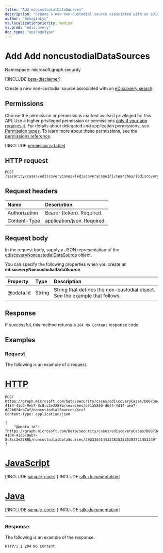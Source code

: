 ```yaml
---
title: "Add noncustodialDataSources"
description: "Create a new non-custodial source associated with an eDiscovery search."
author: "SeunginLyu"
ms.localizationpriority: medium
ms.prod: "ediscovery"
doc_type: "apiPageType"
---
```



# Add Add noncustodialDataSources
Namespace: microsoft.graph.security

[!INCLUDE [beta-disclaimer](../../includes/beta-disclaimer.md)]

Create a new non-custodial source associated with an [eDiscovery search](../resources/security-ediscoverysearch.md).

## Permissions
Choose the permission or permissions marked as least privileged for this API. Use a higher privileged permission or permissions [only if your app requires it](/graph/permissions-overview#best-practices-for-using-microsoft-graph-permissions). For details about delegated and application permissions, see [Permission types](/graph/permissions-overview#permission-types). To learn more about these permissions, see the [permissions reference](/graph/permissions-reference).

<!-- { "blockType": "permissions", "name": "security_ediscoverysearch_post_noncustodialsources" } -->
[!INCLUDE [permissions-table](../includes/permissions/security-ediscoverysearch-post-noncustodialsources-permissions.md)]

## HTTP request

<!-- {
  "blockType": "ignored"
}
-->
``` http
POST /security/cases/ediscoveryCases/{ediscoveryCaseId}/searches/{ediscoverySearchId}/noncustodialSources/$ref
```

## Request headers
|Name|Description|
|:---|:---|
|Authorization|Bearer {token}. Required.|
|Content-Type|application/json. Required.|

## Request body
In the request body, supply a JSON representation of the [ediscoveryNoncustodialDataSource](../resources/security-ediscoverynoncustodialdatasource.md) object.

You can specify the following properties when you create an **ediscoveryNoncustodialDataSource**.

|Property|Type|Description|
|:---|:---|:---|
|@odata.id|String|String that defines the non-custodial object. See the example that follows.|


## Response

If successful, this method returns a `204 No Content` response code.

## Examples

### Request
The following is an example of a request.

# [HTTP](#tab/http)
<!-- {
  "blockType": "request",
  "name": "create_ediscoverynoncustodialdatasource_No_content"
}
-->
``` http
POST https://graph.microsoft.com/beta/security/cases/ediscoveryCases/b0073e4e-4184-41c6-9eb7-8c8cc3e2288b/searches/c61a5860-d634-4d14-aea7-d82b6f4eb7af/noncustodialSources/$ref
Content-Type: application/json

{
    "@odata.id": "https://graph.microsoft.com/beta/security/cases/ediscoveryCases/b0073e4e-4184-41c6-9eb7-8c8cc3e2288b/noncustodialDataSources/39333641443238353535383731453339"
}
```

# [JavaScript](#tab/javascript)
[!INCLUDE [sample-code](../includes/snippets/javascript/create-ediscoverynoncustodialdatasource-no-content-javascript-snippets.md)]
[!INCLUDE [sdk-documentation](../includes/snippets/snippets-sdk-documentation-link.md)]

# [Java](#tab/java)
[!INCLUDE [sample-code](../includes/snippets/java/create-ediscoverynoncustodialdatasource-no-content-java-snippets.md)]
[!INCLUDE [sdk-documentation](../includes/snippets/snippets-sdk-documentation-link.md)]

---

### Response
The following is an example of the response.

<!-- {
  "blockType": "response",
  "truncated": true
}
-->
``` http
HTTP/1.1 204 No Content
```
